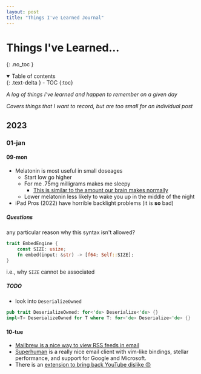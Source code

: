 ```yaml
---
layout: post
title: "Things I've Learned Journal"
---
```


# Things I've Learned...
{: .no_toc }

<details open markdown="block">
  <summary>
    Table of contents
  </summary>
  {: .text-delta }
- TOC
{:toc}
</details>

_A log of things I've learned and happen to remember on a given day_

_Covers things that I want to record, but are too small for an individual post_

## 2023

### 01-jan

#### 09-mon

- Melatonin is most useful in small doseages 
  - Start low go higher
  - For me .75mg milligrams makes me sleepy
    - [This is similar to the amount our brain makes normally](https://symphonynaturalhealth.com/blogs/blog/melatonin-used-for-more-than-sleep-related-issues-and-why-less-is-more-when-it-comes-to-dose)
  - Lower melatonin less likely to wake you up in the middle of the night
- iPad Pros (2022) have horrible backlight problems (it is **so** bad)

##### Questions 

any particular reason why this syntax isn't allowed?
```rust
trait EmbedEngine {
    const SIZE: usize;
    fn embed(input: &str) -> [f64; Self::SIZE];
}
```
i.e., why `SIZE` cannot be associated

##### TODO
- look into `DeserializeOwned`

```rust
pub trait DeserializeOwned: for<'de> Deserialize<'de> {}
impl<T> DeserializeOwned for T where T: for<'de> Deserialize<'de> {}
```

#### 10-tue

- [Mailbrew is a nice way to view RSS feeds in email](https://mailbrew.com/)
- [Superhuman](https://superhuman.com/) is a really nice email client with vim-like bindings, stellar performance, and support for Google and Microsoft. 
- There is an [extension to bring back YouTube dislike 😍](https://chrome.google.com/webstore/detail/return-youtube-dislike/gebbhagfogifgggkldgodflihgfeippi)